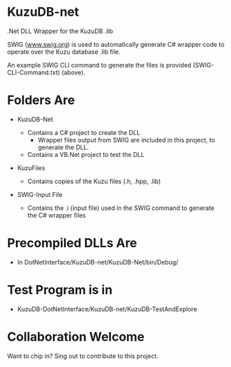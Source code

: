 # KuzuDB-net
.Net DLL Wrapper for the KuzuDB .lib

SWIG (www.swig.org) is used to automatically generate C# wrapper code to operate over the Kuzu database .lib file.

An example SWIG CLI command to generate the files is provided (SWIG-CLI-Command.txt) (above).

# Folders Are
- KuzuDB-Net
    - Contains a C# project to create the DLL
        - Wrapper files output from SWIG are included in this project, to generate the DLL.
    - Contains a VB.Net project to test the DLL

- KuzuFiles
    - Contains copies of the Kuzu files (.h, .hpp, .lib)

- SWIG-Input File
    - Contains the .i (input file) used in the SWIG command to generate the C# wrapper files

# Precompiled DLLs Are
- In DotNetInterface/KuzuDB-net/KuzuDB-Net/bin/Debug/

# Test Program is in
- KuzuDB-DotNetInterface/KuzuDB-net/KuzuDB-TestAndExplore

# Collaboration Welcome
Want to chip in? Sing out to contribute to this project.
